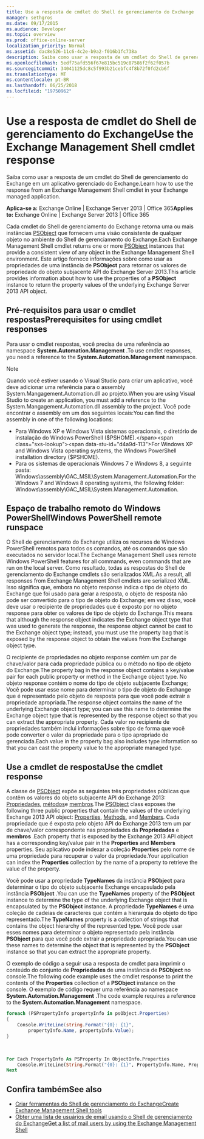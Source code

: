 ```yaml
---
title: Use a resposta de cmdlet do Shell de gerenciamento do Exchange
manager: sethgros
ms.date: 09/17/2015
ms.audience: Developer
ms.topic: overview
ms.prod: office-online-server
localization_priority: Normal
ms.assetid: dac8e526-11c6-4c2e-b9a2-f016b1fc738a
description: Saiba como usar a resposta de um cmdlet do Shell de gerenciamento do Exchange em um aplicativo gerenciado do Exchange.
ms.openlocfilehash: 5edf75afd556f67e815bc519c87586f2f62f057b
ms.sourcegitcommit: 34041125dc8c5f993b21cebfc4f8b72f0fd2cb6f
ms.translationtype: MT
ms.contentlocale: pt-BR
ms.lasthandoff: 06/25/2018
ms.locfileid: "19750962"
---
```

# <a name="use-the-exchange-management-shell-cmdlet-response"></a><span data-ttu-id="d4a9d-103">Use a resposta de cmdlet do Shell de gerenciamento do Exchange</span><span class="sxs-lookup"><span data-stu-id="d4a9d-103">Use the Exchange Management Shell cmdlet response</span></span>

<span data-ttu-id="d4a9d-104">Saiba como usar a resposta de um cmdlet do Shell de gerenciamento do Exchange em um aplicativo gerenciado do Exchange.</span><span class="sxs-lookup"><span data-stu-id="d4a9d-104">Learn how to use the response from an Exchange Management Shell cmdlet in your Exchange managed application.</span></span>
  
<span data-ttu-id="d4a9d-105">**Aplica-se a:** Exchange Online | Exchange Server 2013 | Office 365</span><span class="sxs-lookup"><span data-stu-id="d4a9d-105">**Applies to:** Exchange Online | Exchange Server 2013 | Office 365</span></span>
  
<span data-ttu-id="d4a9d-106">Cada cmdlet do Shell de gerenciamento do Exchange retorna uma ou mais instâncias [PSObject](http://msdn.microsoft.com/en-us/library/system.management.automation.psobject%28VS.85%29.aspx) que fornecem uma visão consistente de qualquer objeto no ambiente do Shell de gerenciamento do Exchange.</span><span class="sxs-lookup"><span data-stu-id="d4a9d-106">Each Exchange Management Shell cmdlet returns one or more [PSObject](http://msdn.microsoft.com/en-us/library/system.management.automation.psobject%28VS.85%29.aspx) instances that provide a consistent view of any object in the Exchange Management Shell environment.</span></span> <span data-ttu-id="d4a9d-107">Este artigo fornece informações sobre como usar as propriedades de uma instância de **PSObject** para retornar os valores de propriedade do objeto subjacente API do Exchange Server 2013.</span><span class="sxs-lookup"><span data-stu-id="d4a9d-107">This article provides information about how to use the properties of a **PSObject** instance to return the property values of the underlying Exchange Server 2013 API object.</span></span> 
  
## <a name="prerequisites-for-using-cmdlet-responses"></a><span data-ttu-id="d4a9d-108">Pré-requisitos para usar o cmdlet respostas</span><span class="sxs-lookup"><span data-stu-id="d4a9d-108">Prerequisites for using cmdlet responses</span></span>
<span data-ttu-id="d4a9d-109"><a name="prerequisites_bk"> </a></span><span class="sxs-lookup"><span data-stu-id="d4a9d-109"></span></span>

<span data-ttu-id="d4a9d-110">Para usar o cmdlet respostas, você precisa de uma referência ao namespace **System.Automation.Management** .</span><span class="sxs-lookup"><span data-stu-id="d4a9d-110">To use cmdlet responses, you need a reference to the **System.Automation.Management** namespace.</span></span> 
  
> [!NOTE]
>  <span data-ttu-id="d4a9d-111">Quando você estiver usando o Visual Studio para criar um aplicativo, você deve adicionar uma referência para o assembly System.Mangagement.Automation.dll ao projeto.</span><span class="sxs-lookup"><span data-stu-id="d4a9d-111">When you are using Visual Studio to create an application, you must add a reference to the System.Mangagement.Automation.dll assembly to the project.</span></span> <span data-ttu-id="d4a9d-112">Você pode encontrar o assembly em um dos seguintes locais:</span><span class="sxs-lookup"><span data-stu-id="d4a9d-112">You can find the assembly in one of the following locations:</span></span> 
> - <span data-ttu-id="d4a9d-113">Para Windows XP e Windows Vista sistemas operacionais, o diretório de instalação do Windows PowerShell ($PSHOME).</span><span class="sxs-lookup"><span data-stu-id="d4a9d-113">For Windows XP and Windows Vista operating systems, the Windows PowerShell installation directory ($PSHOME).</span></span> 
> - <span data-ttu-id="d4a9d-114">Para os sistemas de operacionais Windows 7 e Windows 8, a seguinte pasta: Windows\assembly\GAC_MSIL\System.Management.Automation.</span><span class="sxs-lookup"><span data-stu-id="d4a9d-114">For the Windows 7 and Windows 8 operating systems, the following folder: Windows\assembly\GAC_MSIL\System.Management.Automation.</span></span> 
  
## <a name="windows-powershell-remote-runspace"></a><span data-ttu-id="d4a9d-115">Espaço de trabalho remoto do Windows PowerShell</span><span class="sxs-lookup"><span data-stu-id="d4a9d-115">Windows PowerShell remote runspace</span></span>
<span data-ttu-id="d4a9d-116"><a name="usingremoterunspace_bk"> </a></span><span class="sxs-lookup"><span data-stu-id="d4a9d-116"></span></span>

<span data-ttu-id="d4a9d-117">O Shell de gerenciamento do Exchange utiliza os recursos de Windows PowerShell remotos para todos os comandos, até os comandos que são executados no servidor local.</span><span class="sxs-lookup"><span data-stu-id="d4a9d-117">The Exchange Management Shell uses remote Windows PowerShell features for all commands, even commands that are run on the local server.</span></span> <span data-ttu-id="d4a9d-118">Como resultado, todas as respostas do Shell de gerenciamento do Exchange cmdlets são serializados XML.</span><span class="sxs-lookup"><span data-stu-id="d4a9d-118">As a result, all responses from Exchange Management Shell cmdlets are serialized XML.</span></span> <span data-ttu-id="d4a9d-119">Isso significa que, embora no objeto response indica o tipo de objeto do Exchange que foi usado para gerar a resposta, o objeto de resposta não pode ser convertido para o tipo de objeto do Exchange; em vez disso, você deve usar o recipiente de propriedades que é exposto por no objeto response para obter os valores de tipo de objeto do Exchange.</span><span class="sxs-lookup"><span data-stu-id="d4a9d-119">This means that although the response object indicates the Exchange object type that was used to generate the response, the response object cannot be cast to the Exchange object type; instead, you must use the property bag that is exposed by the response object to obtain the values from the Exchange object type.</span></span>
  
<span data-ttu-id="d4a9d-120">O recipiente de propriedades no objeto response contém um par de chave/valor para cada propriedade pública ou o método no tipo de objeto do Exchange.</span><span class="sxs-lookup"><span data-stu-id="d4a9d-120">The property bag in the response object contains a key/value pair for each public property or method in the Exchange object type.</span></span> <span data-ttu-id="d4a9d-121">No objeto response contém o nome do tipo de objeto subjacente Exchange; Você pode usar esse nome para determinar o tipo de objeto do Exchange que é representado pelo objeto de resposta para que você pode extrair a propriedade apropriada.</span><span class="sxs-lookup"><span data-stu-id="d4a9d-121">The response object contains the name of the underlying Exchange object type; you can use this name to determine the Exchange object type that is represented by the response object so that you can extract the appropriate property.</span></span> <span data-ttu-id="d4a9d-122">Cada valor no recipiente de propriedades também inclui informações sobre tipo de forma que você pode converter o valor da propriedade para o tipo apropriado de gerenciada.</span><span class="sxs-lookup"><span data-stu-id="d4a9d-122">Each value in the property bag also includes type information so that you can cast the property value to the appropriate managed type.</span></span>
  
## <a name="use-the-cmdlet-response"></a><span data-ttu-id="d4a9d-123">Use a cmdlet de resposta</span><span class="sxs-lookup"><span data-stu-id="d4a9d-123">Use the cmdlet response</span></span>
<span data-ttu-id="d4a9d-124"><a name="usingPSObject_bk"> </a></span><span class="sxs-lookup"><span data-stu-id="d4a9d-124"></span></span>

<span data-ttu-id="d4a9d-125">A classe de [PSObject](http://msdn.microsoft.com/en-us/library/system.management.automation.psobject%28VS.85%29.aspx) expõe as seguintes três propriedades públicas que contêm os valores do objeto subjacente API do Exchange 2013: [Propriedades](http://msdn.microsoft.com/en-us/library/system.management.automation.psobject.properties%28VS.85%29.aspx), [métodos](http://msdn.microsoft.com/en-us/library/system.management.automation.psobject.methods%28VS.85%29.aspx)e [membros](http://msdn.microsoft.com/en-us/library/system.management.automation.psobject.members%28VS.85%29.aspx).</span><span class="sxs-lookup"><span data-stu-id="d4a9d-125">The [PSObject](http://msdn.microsoft.com/en-us/library/system.management.automation.psobject%28VS.85%29.aspx) class exposes the following three public properties that contain the values of the underlying Exchange 2013 API object: [Properties](http://msdn.microsoft.com/en-us/library/system.management.automation.psobject.properties%28VS.85%29.aspx), [Methods](http://msdn.microsoft.com/en-us/library/system.management.automation.psobject.methods%28VS.85%29.aspx), and [Members](http://msdn.microsoft.com/en-us/library/system.management.automation.psobject.members%28VS.85%29.aspx).</span></span> <span data-ttu-id="d4a9d-126">Cada propriedade que é exposta pelo objeto API do Exchange 2013 tem um par de chave/valor correspondente nas propriedades da **Propriedades** e **membros** .</span><span class="sxs-lookup"><span data-stu-id="d4a9d-126">Each property that is exposed by the Exchange 2013 API object has a corresponding key/value pair in the **Properties** and **Members** properties.</span></span> <span data-ttu-id="d4a9d-127">Seu aplicativo pode indexar a coleção **Properties** pelo nome de uma propriedade para recuperar o valor da propriedade.</span><span class="sxs-lookup"><span data-stu-id="d4a9d-127">Your application can index the **Properties** collection by the name of a property to retrieve the value of the property.</span></span> 
  
<span data-ttu-id="d4a9d-128">Você pode usar a propriedade **TypeNames** da instância **PSObject** para determinar o tipo do objeto subjacente Exchange encapsulado pela instância **PSObject** .</span><span class="sxs-lookup"><span data-stu-id="d4a9d-128">You can use the **TypeNames** property of the **PSObject** instance to determine the type of the underlying Exchange object that is encapsulated by the **PSObject** instance.</span></span> <span data-ttu-id="d4a9d-129">A propriedade **TypeNames** é uma coleção de cadeias de caracteres que contém a hierarquia do objeto do tipo representado.</span><span class="sxs-lookup"><span data-stu-id="d4a9d-129">The **TypeNames** property is a collection of strings that contains the object hierarchy of the represented type.</span></span> <span data-ttu-id="d4a9d-130">Você pode usar esses nomes para determinar o objeto representado pela instância **PSObject** para que você pode extrair a propriedade apropriada.</span><span class="sxs-lookup"><span data-stu-id="d4a9d-130">You can use these names to determine the object that is represented by the **PSObject** instance so that you can extract the appropriate property.</span></span> 
  
<span data-ttu-id="d4a9d-131">O exemplo de código a seguir usa a resposta de cmdlet para imprimir o conteúdo do conjunto de **Propriedades** de uma instância de **PSObject** no console.</span><span class="sxs-lookup"><span data-stu-id="d4a9d-131">The following code example uses the cmdlet response to print the contents of the **Properties** collection of a **PSObject** instance on the console.</span></span> <span data-ttu-id="d4a9d-132">O exemplo de código requer uma referência ao namespace **System.Automation.Management** .</span><span class="sxs-lookup"><span data-stu-id="d4a9d-132">The code example requires a reference to the **System.Automation.Management** namespace.</span></span> 
  
```cs
foreach (PSPropertyInfo propertyInfo in psObject.Properties)
{
    Console.WriteLine(string.Format("{0}: {1}",
        propertyInfo.Name, propertyInfo.Value);
}
```

<br/>

```vb
For Each PropertyInfo As PSProperty In ObjectInfo.Properties
    Console.WriteLine(String.Format("{0}: {1}", PropertyInfo.Name, PropertyInfo.Value))
Next

```

## <a name="see-also"></a><span data-ttu-id="d4a9d-133">Confira também</span><span class="sxs-lookup"><span data-stu-id="d4a9d-133">See also</span></span>

- [<span data-ttu-id="d4a9d-134">Criar ferramentas do Shell de gerenciamento do Exchange</span><span class="sxs-lookup"><span data-stu-id="d4a9d-134">Create Exchange Management Shell tools</span></span>](create-exchange-management-shell-tools.md)   
- [<span data-ttu-id="d4a9d-135">Obter uma lista de usuários de email usando o Shell de gerenciamento do Exchange</span><span class="sxs-lookup"><span data-stu-id="d4a9d-135">Get a list of mail users by using the Exchange Management Shell</span></span>](how-to-get-a-list-of-mail-users-by-using-the-exchange-management-shell.md)
    

